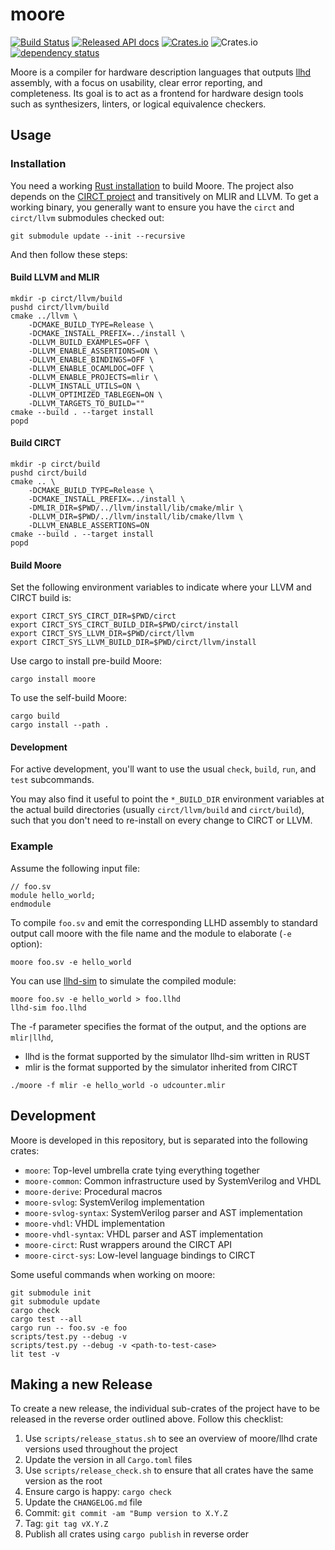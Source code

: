 # moore

[![Build Status](https://travis-ci.org/fabianschuiki/moore.svg?branch=master)](https://travis-ci.org/fabianschuiki/moore)
[![Released API docs](https://docs.rs/moore/badge.svg)](https://docs.rs/moore)
[![Crates.io](https://img.shields.io/crates/v/moore.svg)](https://crates.io/crates/moore)
![Crates.io](https://img.shields.io/crates/l/moore)
[![dependency status](https://deps.rs/repo/github/fabianschuiki/moore/status.svg)](https://deps.rs/repo/github/fabianschuiki/moore)

Moore is a compiler for hardware description languages that outputs [llhd] assembly, with a focus on usability, clear error reporting, and completeness. Its goal is to act as a frontend for hardware design tools such as synthesizers, linters, or logical equivalence checkers.

## Usage

### Installation

You need a working [Rust installation](https://rustup.rs/) to build Moore. The project also depends on the [CIRCT project](https://github.com/llvm/circt) and transitively on MLIR and LLVM. To get a working binary, you generally want to ensure you have the `circt` and `circt/llvm` submodules checked out:

    git submodule update --init --recursive

And then follow these steps:

#### Build LLVM and MLIR

    mkdir -p circt/llvm/build
    pushd circt/llvm/build
    cmake ../llvm \
        -DCMAKE_BUILD_TYPE=Release \
        -DCMAKE_INSTALL_PREFIX=../install \
        -DLLVM_BUILD_EXAMPLES=OFF \
        -DLLVM_ENABLE_ASSERTIONS=ON \
        -DLLVM_ENABLE_BINDINGS=OFF \
        -DLLVM_ENABLE_OCAMLDOC=OFF \
        -DLLVM_ENABLE_PROJECTS=mlir \
        -DLLVM_INSTALL_UTILS=ON \
        -DLLVM_OPTIMIZED_TABLEGEN=ON \
        -DLLVM_TARGETS_TO_BUILD=""
    cmake --build . --target install
    popd

#### Build CIRCT

    mkdir -p circt/build
    pushd circt/build
    cmake .. \
        -DCMAKE_BUILD_TYPE=Release \
        -DCMAKE_INSTALL_PREFIX=../install \
        -DMLIR_DIR=$PWD/../llvm/install/lib/cmake/mlir \
        -DLLVM_DIR=$PWD/../llvm/install/lib/cmake/llvm \
        -DLLVM_ENABLE_ASSERTIONS=ON
    cmake --build . --target install
    popd

#### Build Moore

Set the following environment variables to indicate where your LLVM and CIRCT build is:

    export CIRCT_SYS_CIRCT_DIR=$PWD/circt
    export CIRCT_SYS_CIRCT_BUILD_DIR=$PWD/circt/install
    export CIRCT_SYS_LLVM_DIR=$PWD/circt/llvm
    export CIRCT_SYS_LLVM_BUILD_DIR=$PWD/circt/llvm/install

Use cargo to install pre-build Moore:

    cargo install moore
    
To use the self-build Moore:

    cargo build
    cargo install --path .
    

#### Development

For active development, you'll want to use the usual `check`, `build`, `run`, and `test` subcommands.

You may also find it useful to point the `*_BUILD_DIR` environment variables at the actual build directories (usually `circt/llvm/build` and `circt/build`), such that you don't need to re-install on every change to CIRCT or LLVM.

### Example

Assume the following input file:

    // foo.sv
    module hello_world;
    endmodule

To compile `foo.sv` and emit the corresponding LLHD assembly to standard output call moore with the file name and the module to elaborate (`-e` option):

    moore foo.sv -e hello_world

You can use [llhd-sim] to simulate the compiled module:

    moore foo.sv -e hello_world > foo.llhd
    llhd-sim foo.llhd

The -f parameter specifies the format of the output, and the options are `mlir|llhd`, 
- llhd is the format supported by the simulator llhd-sim written in RUST
- mlir is the format supported by the simulator inherited from CIRCT

```   
./moore -f mlir -e hello_world -o udcounter.mlir
```

## Development

Moore is developed in this repository, but is separated into the following crates:

- `moore`: Top-level umbrella crate tying everything together
- `moore-common`: Common infrastructure used by SystemVerilog and VHDL
- `moore-derive`: Procedural macros
- `moore-svlog`: SystemVerilog implementation
- `moore-svlog-syntax`: SystemVerilog parser and AST implementation
- `moore-vhdl`: VHDL implementation
- `moore-vhdl-syntax`: VHDL parser and AST implementation
- `moore-circt`: Rust wrappers around the CIRCT API
- `moore-circt-sys`: Low-level language bindings to CIRCT

Some useful commands when working on moore:

    git submodule init
    git submodule update
    cargo check
    cargo test --all
    cargo run -- foo.sv -e foo
    scripts/test.py --debug -v
    scripts/test.py --debug -v <path-to-test-case>
    lit test -v

## Making a new Release

To create a new release, the individual sub-crates of the project have to be released in the reverse order outlined above. Follow this checklist:

1. Use `scripts/release_status.sh` to see an overview of moore/llhd crate versions used throughout the project
2. Update the version in all `Cargo.toml` files
3. Use `scripts/release_check.sh` to ensure that all crates have the same version as the root
5. Ensure cargo is happy: `cargo check`
4. Update the `CHANGELOG.md` file
5. Commit: `git commit -am "Bump version to X.Y.Z`
6. Tag: `git tag vX.Y.Z`
7. Publish all crates using `cargo publish` in reverse order


[llhd]: https://github.com/fabianschuiki/llhd
[llhd-sim]: https://github.com/fabianschuiki/llhd-sim
